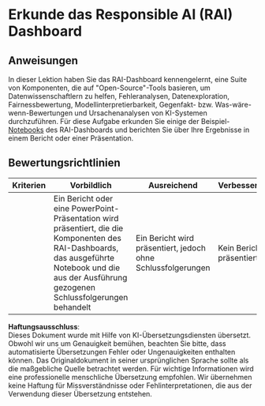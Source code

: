 # Erkunde das Responsible AI (RAI) Dashboard

## Anweisungen

In dieser Lektion haben Sie das RAI-Dashboard kennengelernt, eine Suite von Komponenten, die auf "Open-Source"-Tools basieren, um Datenwissenschaftlern zu helfen, Fehleranalysen, Datenexploration, Fairnessbewertung, Modellinterpretierbarkeit, Gegenfakt- bzw. Was-wäre-wenn-Bewertungen und Ursachenanalysen von KI-Systemen durchzuführen. Für diese Aufgabe erkunden Sie einige der Beispiel-[Notebooks](https://github.com/Azure/RAI-vNext-Preview/tree/main/examples/notebooks) des RAI-Dashboards und berichten Sie über Ihre Ergebnisse in einem Bericht oder einer Präsentation.

## Bewertungsrichtlinien

| Kriterien | Vorbildlich | Ausreichend | Verbesserungsbedarf |
| --------- | ----------- | ----------- | ------------------- |
|           | Ein Bericht oder eine PowerPoint-Präsentation wird präsentiert, die die Komponenten des RAI-Dashboards, das ausgeführte Notebook und die aus der Ausführung gezogenen Schlussfolgerungen behandelt | Ein Bericht wird präsentiert, jedoch ohne Schlussfolgerungen | Kein Bericht wird präsentiert |

**Haftungsausschluss**:  
Dieses Dokument wurde mit Hilfe von KI-Übersetzungsdiensten übersetzt. Obwohl wir uns um Genauigkeit bemühen, beachten Sie bitte, dass automatisierte Übersetzungen Fehler oder Ungenauigkeiten enthalten können. Das Originaldokument in seiner ursprünglichen Sprache sollte als die maßgebliche Quelle betrachtet werden. Für wichtige Informationen wird eine professionelle menschliche Übersetzung empfohlen. Wir übernehmen keine Haftung für Missverständnisse oder Fehlinterpretationen, die aus der Verwendung dieser Übersetzung entstehen.